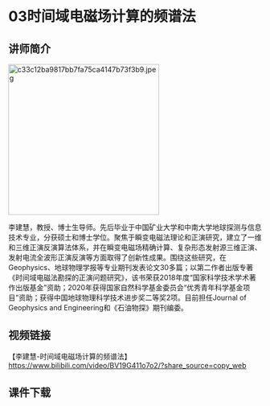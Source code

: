 # 03时间域电磁场计算的频谱法

## 讲师简介

<img src="https://s1.imagehub.cc/images/2023/08/25/c33c12ba9817bb7fa75ca4147b73f3b9.jpeg" alt="c33c12ba9817bb7fa75ca4147b73f3b9.jpeg" border="0" weight=400 height=300 />

李建慧，教授、博士生导师。先后毕业于中国矿业大学和中南大学地球探测与信息技术专业，分获硕士和博士学位。聚焦于瞬变电磁法理论和正演研究，建立了一维和三维正演反演算法体系，并在瞬变电磁场精确计算、复杂形态发射源三维正演、发射电流全波形正演反演等方面取得了创新性成果。围绕这些研究，在Geophysics、地球物理学报等专业期刊发表论文30多篇；以第二作者出版专著《时间域电磁法勘探的正演问题研究》，该书荣获2018年度“国家科学技术学术著作出版基金”资助；2020年获得国家自然科学基金委员会“优秀青年科学基金项目”资助；获得中国地球物理科学技术进步奖二等奖2项。目前担任Journal of Geophysics and Engineering和《石油物探》期刊编委。

## 视频链接

【李建慧-时间域电磁场计算的频谱法】 https://www.bilibili.com/video/BV19G411o7o2/?share_source=copy_web

## 课件下载
